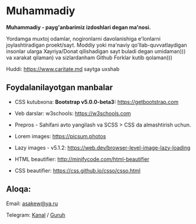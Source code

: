 # Muhammadiy
**Muhammadiy - payg'anbarimiz izdoshlari degan ma'nosi.**

Yordamga muxtoj odamlar, nogironlarni davolanishiga e'lonlarni joylashtiradigan proekt/sayt. Moddiy yoki ma'naviy qo'llab-quvvatlaydigan insonlar ularga Xayriya/Donat qilishadigan sayt buladi degan umidaman))) va xarakat qilaman) va sizlardanham Github Forklar kutib qolaman)))

Huddi: https://www.caritate.md saytga uxshab

## Foydalanilayotgan manbalar
* CSS kutubxona: **Bootstrap v5.0.0-beta3:** https://getbootstrap.com
* Veb darslar: w3schools: https://w3schools.com
* Prepros - Sahifani avto yangilash va SCSS > CSS da almashtirish uchun.
* Lorem images: https://picsum.photos

* Lazy images - v5.1.2: https://web.dev/browser-level-image-lazy-loading
* HTML beautifier: http://minifycode.com/html-beautifier
* CSS beautifier: https://css.github.io/csso/csso.html

## Aloqa:
Email: asakew@ya.ru

Telegram: [Kanal](https://t.me/Muhammadiy_izdoshlari) / [Guruh](https://t.me/joinchat/OvEkUfpY5V5hY2Fi)
